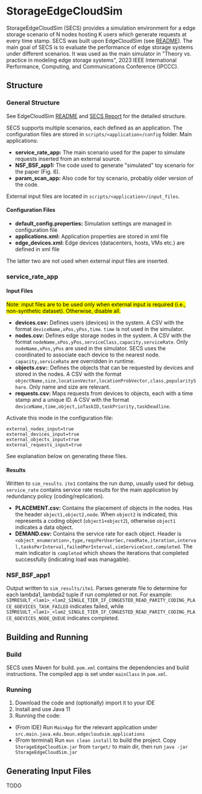 # StorageEdgeCloudSim

StorageEdgeCloudSim (SECS) provides a simulation environment for a edge storage scenario of N nodes hosting K users which generate requests at every time stamp. SECS was built upon EdgeCloudSim (see [README](/README_ECS.md)). The main goal of SECS is to evaluate the performance of edge storage systems under different scenarios.
It was used as the main simulator in "Theory vs. practice in modeling edge storage systems", 2023 IEEE International Performance, Computing, and Communications Conference (IPCCC).

## Structure
### General Structure
See EdgeCloudSim  [README](/README_ECS.md)  and [SECS Report](/SECS_Report.pd) for the detailed structure.

SECS supports multiple scenarios, each defined as an application.
The configuration files are stored in `scripts/<application>/config` folder. Main applications:
- **service_rate_app:** The main scenario used for the paper to simulate requests inserted from an external source.
- **NSF_BSF_app1:** The code used to generate "simulated" toy scenario for the paper (Fig. 6).
- **param_scan_app:** Also code for toy scenario, probably older version of the code.

External input files are located in `scripts/<application>/input_files`. 

#### Configuration Files
- **default_config.properties:** Simulation settings are managed in configuration file
- **applications.xml:** Application properties are stored in xml file
- **edge_devices.xml:** Edge devices (datacenters, hosts, VMs etc.) are defined in xml file

The latter two are not used when external input files are inserted.

### service_rate_app
#### Input Files
<mark>Note: input files are to be used only when external input is required (i.e., non-synthetic dataset). Otherwise, disable all.</mark>

- **devices.csv:** Defines users (devices) in the system. A CSV with the format `deviceName,xPos,yPos,time`. `time` is not used in the simulator.
- **nodes.csv:** Defines edge storage nodes in the system. A CSV with the format `nodeName,xPos,yPos,serviceClass,capacity,serviceRate`.  Only `nodeName,xPos,yPos` are used in the simulator. SECS uses the coordinated to associate each device to the nearest node. `capacity,serviceRate` are overridden in runtime.
- **objects.csv:**: Defines the objects that can be requested by devices and stored in the nodes. A CSV with the format `objectName,size,locationVector,locationProbVector,class,popularityShare`. Only name and size are relevant.
- **requests.csv:** Maps requests from devices to objects, each with a time stamp and a unique ID. A CSV with the format `deviceName,time,object,ioTaskID,taskPriority,taskDeadline`.

Activate this mode in the configuration file:
```
external_nodes_input=true
external_devices_input=true
external_objects_input=true
external_requests_input=true
```

See explanation below on generating these files.

#### Results
Written to `sim_results`. `ite1` contains the run dump, usually used for debug.
`service_rate` contains service rate results for the main application by redundancy policy (coding/replication).
- **PLACEMENT.csv:** Contains the placement of objects in the nodes. Has the header `object1,object2,node`. When `object2` is indicated, this represents a coding object (`object1+object2`), otherwise `object1` indicates a data object.
- **DEMAND.csv:** Contains the service rate for each object. Header is `<object_enumeration>,type,reqsPerUserSec,readRate,iteration,interval,tasksPerInterval,failedPerInterval,simServiceCost,completed`. The main indicator is `completed` which shows the iterations that completed successfully (indicating load was managable).

### NSF_BSF_app1
Output written to `sim_results/ite1`. Parses generate file to determine for each lambda1, lambda2 tuple if run completed or not. For example: `SIMRESULT_<lam1>_<lam2_SINGLE_TIER_IF_CONGESTED_READ_PARITY_CODING_PLACE_6DEVICES_TASK_FAILED` indicates failed, while `SIMRESULT_<lam1>_<lam2_SINGLE_TIER_IF_CONGESTED_READ_PARITY_CODING_PLACE_6DEVICES_NODE_QUEUE` indicates completed.


## Building and Running
### Build
SECS uses Maven for build. `pom.xml` contains the dependencies and build instructions.
The compiled app is set under `mainClass` in `pom.xml`.

### Running

1. Download the code and (optionally) import it to your IDE
2. Install and use Java 11
3. Running the code:
- (From IDE) Run `MainApp` for the relevant application under `src.main.java.edu.boun.edgecloudsim.applications`
- (From terminal) Run `mvn clean install` to build the project. Copy `StorageEdgeCloudSim.jar` from `target/` to main dir, then run `java -jar StorageEdgeCloudSim.jar`

## Generating Input Files
TODO

